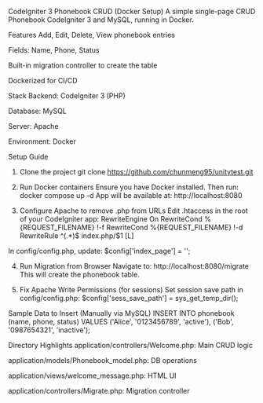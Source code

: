 CodeIgniter 3 Phonebook CRUD (Docker Setup)
A simple single-page CRUD Phonebook CodeIgniter 3 and MySQL, running in Docker.

Features
Add, Edit, Delete, View phonebook entries

Fields: Name, Phone, Status

Built-in migration controller to create the table

Dockerized for CI/CD

Stack
Backend: CodeIgniter 3 (PHP)

Database: MySQL

Server: Apache

Environment: Docker

Setup Guide

1. Clone the project
git clone https://github.com/chunmeng95/unitytest.git

2. Run Docker containers
Ensure you have Docker installed. Then run:
docker compose up -d
App will be available at: http://localhost:8080

3. Configure Apache to remove .php from URLs
Edit .htaccess in the root of your CodeIgniter app:
RewriteEngine On
RewriteCond %{REQUEST_FILENAME} !-f
RewriteCond %{REQUEST_FILENAME} !-d
RewriteRule ^(.*)$ index.php/$1 [L]

In config/config.php, update:
$config['index_page'] = '';

4. Run Migration from Browser
Navigate to:
http://localhost:8080/migrate
This will create the phonebook table.

5. Fix Apache Write Permissions (for sessions)
Set session save path in config/config.php:
$config['sess_save_path'] = sys_get_temp_dir();

Sample Data to Insert (Manually via MySQL)
INSERT INTO phonebook (name, phone, status) VALUES
('Alice', '0123456789', 'active'),
('Bob', '0987654321', 'inactive');

Directory Highlights
application/controllers/Welcome.php: Main CRUD logic

application/models/Phonebook_model.php: DB operations

application/views/welcome_message.php: HTML UI

application/controllers/Migrate.php: Migration controller
